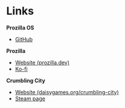 # Links

**Prozilla OS**

- [GitHub](https://github.com/Prozilla/Prozilla-OS)

**Prozilla**

- [Website (prozilla.dev)](https://prozilla.dev/)
- [Ko-fi](https://ko-fi.com/prozilla) 

**Crumbling City**

- [Website (daisygames.org/crumbling-city)](https://daisygames.org/crumbling-city/)
- [Steam page](https://store.steampowered.com/app/1520290/Crumbling_City/)